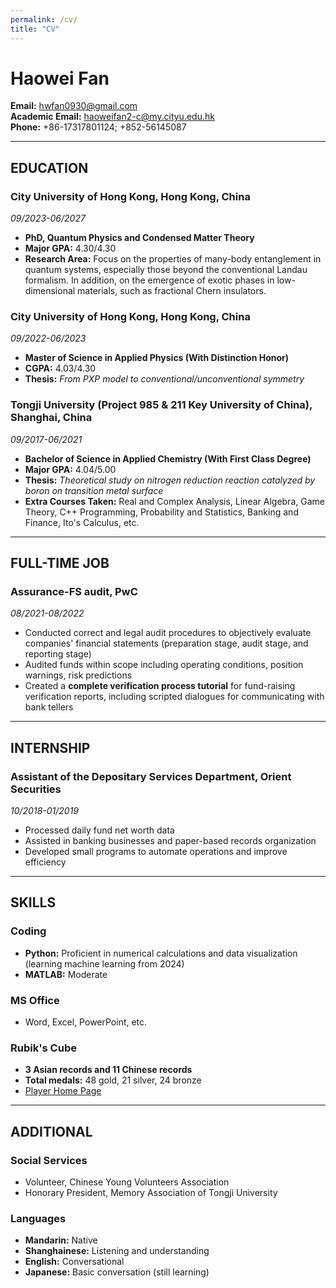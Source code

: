 ```yaml
---
permalink: /cv/
title: "CV"
---
```



# Haowei Fan

**Email:** hwfan0930@gmail.com  
**Academic Email:** haoweifan2-c@my.cityu.edu.hk  
**Phone:** +86-17317801124; +852-56145087  

---

## EDUCATION

### **City University of Hong Kong, Hong Kong, China**  
*09/2023-06/2027*  
- **PhD, Quantum Physics and Condensed Matter Theory**  
- **Major GPA:** 4.30/4.30  
- **Research Area:** Focus on the properties of many-body entanglement in quantum systems, especially those beyond the conventional Landau formalism. In addition, on the emergence of exotic phases in low-dimensional materials, such as fractional Chern insulators.

### **City University of Hong Kong, Hong Kong, China**  
*09/2022-06/2023*  
- **Master of Science in Applied Physics (With Distinction Honor)**  
- **CGPA:** 4.03/4.30  
- **Thesis:** *From PXP model to conventional/unconventional symmetry*

### **Tongji University (Project 985 & 211 Key University of China), Shanghai, China**  
*09/2017-06/2021*  
- **Bachelor of Science in Applied Chemistry (With First Class Degree)**  
- **Major GPA:** 4.04/5.00  
- **Thesis:** *Theoretical study on nitrogen reduction reaction catalyzed by boron on transition metal surface*  
- **Extra Courses Taken:** Real and Complex Analysis, Linear Algebra, Game Theory, C++ Programming, Probability and Statistics, Banking and Finance, Ito's Calculus, etc.

---

## FULL-TIME JOB

### **Assurance-FS audit, PwC**  
*08/2021-08/2022*  
- Conducted correct and legal audit procedures to objectively evaluate companies' financial statements (preparation stage, audit stage, and reporting stage)  
- Audited funds within scope including operating conditions, position warnings, risk predictions  
- Created a **complete verification process tutorial** for fund-raising verification reports, including scripted dialogues for communicating with bank tellers  

---

## INTERNSHIP

### **Assistant of the Depositary Services Department, Orient Securities**  
*10/2018-01/2019*  
- Processed daily fund net worth data  
- Assisted in banking businesses and paper-based records organization  
- Developed small programs to automate operations and improve efficiency  

---

## SKILLS

### **Coding**  
- **Python:** Proficient in numerical calculations and data visualization (learning machine learning from 2024)  
- **MATLAB:** Moderate  

### **MS Office**  
- Word, Excel, PowerPoint, etc.  

### **Rubik's Cube**  
- **3 Asian records and 11 Chinese records**  
- **Total medals:** 48 gold, 21 silver, 24 bronze  
- [Player Home Page](https://www.worldcubeassociation.org/persons/2009FANH01)  

---

## ADDITIONAL

### **Social Services**  
- Volunteer, Chinese Young Volunteers Association  
- Honorary President, Memory Association of Tongji University  

### **Languages**  
- **Mandarin:** Native  
- **Shanghainese:** Listening and understanding  
- **English:** Conversational  
- **Japanese:** Basic conversation (still learning)  
